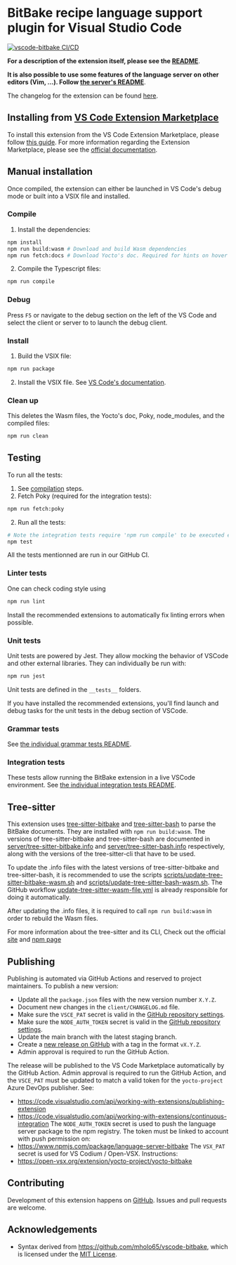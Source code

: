 # BitBake recipe language support plugin for Visual Studio Code

[![vscode-bitbake CI/CD](https://github.com/yoctoproject/vscode-bitbake/actions/workflows/main.yml/badge.svg?branch=main)](https://github.com/yoctoproject/vscode-bitbake/actions/workflows/main.yml?query=branch%3Amain)

**For a description of the extension itself, please see the [README](./README.md)**.

**It is also possible to use some features of the language server on other editors (Vim, ...). Follow [the server's README](./server/README.md)**.

The changelog for the extension can be found [here](./CHANGELOG.md).

## Installing from [VS Code Extension Marketplace](https://marketplace.visualstudio.com/VSCode)

To install this extension from the VS Code Extension Marketplace, please follow [this guide](https://marketplace.visualstudio.com/items?itemName=yocto-project.yocto-bitbake).
For more information regarding the Extension Marketplace, please see the [official documentation](https://code.visualstudio.com/docs/editor/extension-gallery).

## Manual installation

Once compiled, the extension can either be launched in VS Code's debug mode or built into a VSIX file and installed.

### Compile

1. Install the dependencies:
``` sh
npm install
npm run build:wasm # Download and build Wasm dependencies
npm run fetch:docs # Download Yocto's doc. Required for hints on hover
```
2. Compile the Typescript files:
``` sh
npm run compile
```

### Debug
Press `F5` or navigate to the debug section on the left of the VS Code and select the client or server to to launch the debug client.

### Install
1. Build the VSIX file:
``` sh
npm run package
```
2. Install the VSIX file. See [VS Code's documentation](https://code.visualstudio.com/docs/editor/extension-marketplace#_install-from-a-vsix).

### Clean up
This deletes the Wasm files, the Yocto's doc, Poky, node_modules, and the compiled files:
``` sh
npm run clean
```

## Testing

To run all the tests:
1. See [compilation](#compile) steps.
2. Fetch Poky (required for the integration tests):
``` sh
npm run fetch:poky
```
2. Run all the tests:
``` sh
# Note the integration tests require 'npm run compile' to be executed every time the Typescript files are modified.
npm test
```
All the tests mentionned are run in our GitHub CI.

### Linter tests

One can check coding style using
``` sh
npm run lint
```
Install the recommended extensions to automatically fix linting errors when possible.

### Unit tests

Unit tests are powered by Jest. They allow mocking the behavior of VSCode
and other external libraries. They can individually be run with:
```sh
npm run jest
```
Unit tests are defined in the `__tests__` folders.

If you have installed the recommended extensions, you'll find launch and debug
tasks for the unit tests in the debug section of VSCode.

### Grammar tests

See [the individual grammar tests README](client/test/grammars/README.md).

### Integration tests

These tests allow running the BitBake extension in a live VSCode environment.
See [the individual integration tests README](integration-tests/README.md).

## Tree-sitter
This extension uses [tree-sitter-bitbake](https://github.com/tree-sitter-grammars/tree-sitter-bitbake) and [tree-sitter-bash](https://github.com/tree-sitter/tree-sitter-bash) to parse the BitBake documents. They are installed with `npm run build:wasm`. The versions of tree-sitter-bitbake and tree-sitter-bash are documented in [server/tree-sitter-bitbake.info](server/tree-sitter-bitbake.info) and [server/tree-sitter-bash.info](server/tree-sitter-bash.info) respectively, along with the versions of the tree-sitter-cli that have to be used.

To update the .info files with the latest versions of tree-sitter-bitbake and tree-sitter-bash, it is recommended to use the scripts [scripts/update-tree-sitter-bitbake-wasm.sh](scripts/update-tree-sitter-bitbake-wasm.sh) and [scripts/update-tree-sitter-bash-wasm.sh](scripts/update-tree-sitter-bash-wasm.sh). The GitHub workflow [update-tree-sitter-wasm-file.yml](.github/workflows/update-tree-sitter-wasm-file.yml) is already responsible for doing it automatically.

After updating the .info files, it is required to call `npm run build:wasm` in order to rebuild the Wasm files.

For more information about the tree-sitter and its CLI, Check out the official [site](https://tree-sitter.github.io/tree-sitter/) and [npm page](https://www.npmjs.com/package/tree-sitter-cli)

## Publishing

Publishing is automated via GitHub Actions and reserved to project maintainers. To publish a new version:
 - Update all the `package.json` files with the new version number `X.Y.Z`.
 - Document new changes in the `client/CHANGELOG.md` file.
 - Make sure the `VSCE_PAT` secret is valid in the [GitHub repository settings](https://github.com/yoctoproject/vscode-bitbake/settings/secrets/actions).
 - Make sure the `NODE_AUTH_TOKEN` secret is valid in the [GitHub repository settings](https://github.com/yoctoproject/vscode-bitbake/settings/secrets/actions).
 - Update the main branch with the latest staging branch.
 - Create a [new release on GitHub](https://github.com/yoctoproject/vscode-bitbake/releases/new) with a tag in the format `vX.Y.Z`.
 - Admin approval is required to run the GitHub Action.

The release will be published to the VS Code Marketplace automatically by the GitHub Action. Admin approval is required to run the GitHub Action, and the `VSCE_PAT` must be updated to match a valid token for the `yocto-project` Azure DevOps publisher. See:
 - https://code.visualstudio.com/api/working-with-extensions/publishing-extension
 - https://code.visualstudio.com/api/working-with-extensions/continuous-integration
The `NODE_AUTH_TOKEN` secret is used to push the language server package to the npm registry. The token must be linked to account with push permission on:
 - https://www.npmjs.com/package/language-server-bitbake
The `VSX_PAT` secret is used for VS Codium / Open-VSX. Instructions:
 - https://open-vsx.org/extension/yocto-project/yocto-bitbake

## Contributing

Development of this extension happens on [GitHub](https://github.com/yoctoproject/vscode-bitbake).
Issues and pull requests are welcome.

## Acknowledgements

* Syntax derived from https://github.com/mholo65/vscode-bitbake, which is licensed under the [MIT License](https://github.com/mholo65/vscode-bitbake/blob/master/LICENSE).
